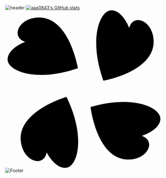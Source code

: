 ![header](https://capsule-render.vercel.app/api?type=waving&color=timeauto&height=200&section=header&text=Kwak_Ihn_Jung&fontSize=80)
[![aaa0843's GitHub stats](https://github-readme-stats.vercel.app/api?username=aaa0843)](https://github.com/aaa0843/github-readme-stats)
<svg role="img" viewBox="0 0 24 24" xmlns="http://www.w3.org/2000/svg"><title>4chan</title><path d="M11.07 8.82S9.803 1.079 5.145 1.097C2.006 1.109.78 4.124 3.055 4.802c0 0-2.698.973-2.698 2.697 0 1.725 4.274 3.54 10.713 1.32zm1.931 5.924s.904 7.791 5.558 7.991c3.136.135 4.503-2.82 2.262-3.604 0 0 2.74-.845 2.82-2.567.08-1.723-4.105-3.737-10.64-1.82zm-3.672-1.55s-7.532 2.19-6.952 6.813c.39 3.114 3.53 3.969 3.93 1.63 0 0 1.29 2.559 3.002 2.351 1.712-.208 3-4.67.02-10.794zm5.623-2.467s7.727-1.35 7.66-6.008c-.046-3.138-3.074-4.333-3.728-2.051 0 0-1-2.686-2.726-2.668-1.724.018-3.494 4.312-1.206 10.727z"/></svg>
![Footer](https://capsule-render.vercel.app/api?type=waving&color=timeauto&height=150&section=footer)
